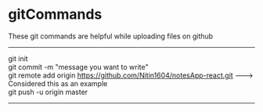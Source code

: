 # gitCommands                                                                                         
These git commands are helpful while uploading files on github 
___________________________________________________________________________________________________________ 
git init \
git commit -m "message you want to write" \
git remote add origin https://github.com/Nitin1604/notesApp-react.git ---> Considered this as an example \
git push -u origin master 
____________________________________________________________________________________________________________
